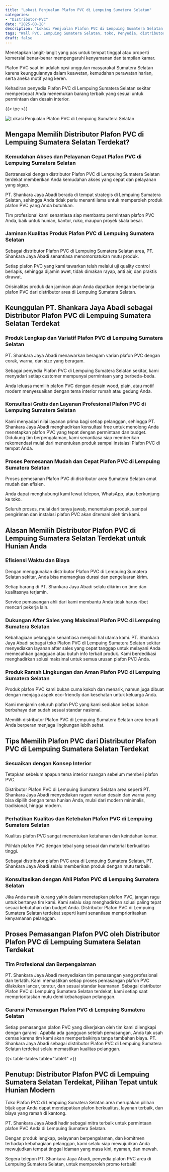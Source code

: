 ```yaml
---
title: "Lokasi Penjualan Plafon PVC di Lempuing Sumatera Selatan"
categories: 
- "Distributor-PVC"
date: "2025-08-28"
description: "Lokasi Penjualan Plafon PVC di Lempuing Sumatera Selatan bagi rumah, office, dan toko. Material berkualitas, variasi motif, variasi warna menarik, dengan layanan instalasi ditangani oleh teknisi berpengalaman serta jaminan resmi!|Jasa penyediaan Plafon PVC di Lempuing Sumatera Selatan untuk kebutuhan rumah, kantor, maupun ritel, beserta produk unggulan dan pemasangan oleh tim ahli dan kepastian resmi.|Alternatif Plafon PVC di Lempuing Sumatera Selatan yang terbukti bagi hunian, perkantoran, dan ritel, dengan panel terbaik dan instalasi dikerjakan oleh tenaga ahli berpengalaman dan kepastian resmi.|Penyediaan Plafon PVC di Lempuing Sumatera Selatan bagi rumah, office, serta toko, dengan panel terbaik dan penempatan oleh teknisi profesional, disertai beserta jaminan resmi.}"
tags: "Wall PVC, Lempuing Sumatera Selatan, toko, Penyedia, distributor"
draft: false
---
```


Menetapkan langit-langit yang pas untuk tempat tinggal atau properti komersial benar-benar mempengaruhi kenyamanan dan tampilan kamar.

Plafon PVC saat ini adalah opsi unggulan masyarakat Sumatera Selatan karena keunggulannya dalam keawetan, kemudahan perawatan harian, serta aneka motif yang keren.

Kehadiran penyedia Plafon PVC di Lempuing Sumatera Selatan sekitar mempercepat Anda menemukan barang terbaik yang sesuai untuk permintaan dan desain interior.

{{< toc >}}

![Lokasi Penjualan Plafon PVC di Lempuing Sumatera Selatan](/images/Distributor-PVC/Lokasi-Penjualan-Plafon-PVC-di-Lempuing-Sumatera-Selatan.png)


## Mengapa Memilih Distributor Plafon PVC di Lempuing Sumatera Selatan Terdekat?

### Kemudahan Akses dan Pelayanan Cepat Plafon PVC di Lempuing Sumatera Selatan

Bertransaksi dengan distributor Plafon PVC di Lempuing Sumatera Selatan terdekat memberikan Anda kemudahan akses yang cepat dan pelayanan yang sigap.

PT. Shankara Jaya Abadi berada di tempat strategis di Lempuing Sumatera Selatan, sehingga Anda tidak perlu menanti lama untuk memperoleh produk plafon PVC yang Anda butuhkan.

Tim profesional kami senantiasa siap membantu permintaan plafon PVC Anda, baik untuk hunian, kantor, ruko, maupun proyek skala besar.

### Jaminan Kualitas Produk Plafon PVC di Lempuing Sumatera Selatan

Sebagai distributor Plafon PVC di Lempuing Sumatera Selatan area, PT. Shankara Jaya Abadi senantiasa menomorsatukan mutu produk.

Setiap plafon PVC yang kami tawarkan telah melalui uji quality control berlapis, sehingga dijamin awet, tidak dimakan rayap, anti air, dan praktis dirawat.

Orisinalitas produk dan jaminan akan Anda dapatkan dengan berbelanja plafon PVC dari distributor area di Lempuing Sumatera Selatan.

## Keunggulan PT. Shankara Jaya Abadi sebagai Distributor Plafon PVC di Lempuing Sumatera Selatan Terdekat

### Produk Lengkap dan Variatif Plafon PVC di Lempuing Sumatera Selatan

PT. Shankara Jaya Abadi menawarkan beragam varian plafon PVC dengan corak, warna, dan size yang beragam.

Sebagai penyedia Plafon PVC di Lempuing Sumatera Selatan sekitar, kami menyadari setiap customer mempunyai permintaan yang berbeda-beda.

Anda leluasa memilih plafon PVC dengan desain wood, plain, atau motif modern menyesuaikan dengan tema interior rumah atau gedung Anda.

### Konsultasi Gratis dan Layanan Profesional Plafon PVC di Lempuing Sumatera Selatan

Kami menyadari nilai layanan prima bagi setiap pelanggan, sehingga PT. Shankara Jaya Abadi menghadirkan konsultasi free untuk menolong Anda menetapkan plafon PVC yang tepat dengan permintaan dan budget. Didukung tim berpengalaman, kami senantiasa siap memberikan rekomendasi mulai dari menentukan produk sampai instalasi Plafon PVC di tempat Anda.

### Proses Pemesanan Mudah dan Cepat Plafon PVC di Lempuing Sumatera Selatan

Proses pemesanan Plafon PVC di distributor area Sumatera Selatan amat mudah dan efisien.

Anda dapat menghubungi kami lewat telepon, WhatsApp, atau berkunjung ke toko.

Seluruh proses, mulai dari tanya jawab, menentukan produk, sampai pengiriman dan instalasi plafon PVC akan ditemani oleh tim kami.

## Alasan Memilih Distributor Plafon PVC di Lempuing Sumatera Selatan Terdekat untuk Hunian Anda

### Efisiensi Waktu dan Biaya

Dengan menggunakan distributor Plafon PVC di Lempuing Sumatera Selatan sekitar, Anda bisa memangkas durasi dan pengeluaran kirim.

Setiap barang di PT. Shankara Jaya Abadi selalu dikirim on time dan kualitasnya terjamin.

Service pemasangan ahli dari kami membantu Anda tidak harus ribet mencari pekerja lain.

### Dukungan After Sales yang Maksimal Plafon PVC di Lempuing Sumatera Selatan

Kebahagiaan pelanggan senantiasa menjadi hal utama kami. PT. Shankara Jaya Abadi sebagai toko Plafon PVC di Lempuing Sumatera Selatan sekitar menyediakan layanan after sales yang cepat tanggap untuk melayani Anda memecahkan gangguan atau butuh info terkait produk. Kami berdedikasi menghadirkan solusi maksimal untuk semua urusan plafon PVC Anda.

### Produk Ramah Lingkungan dan Aman Plafon PVC di Lempuing Sumatera Selatan

Produk plafon PVC kami bukan cuma kokoh dan menarik, namun juga dibuat dengan menjaga aspek eco-friendly dan kesehatan untuk keluarga Anda.

Kami menjamin seluruh plafon PVC yang kami sediakan bebas bahan berbahaya dan sudah sesuai standar nasional.

Memilih distributor Plafon PVC di Lempuing Sumatera Selatan area berarti Anda berperan menjaga lingkungan lebih sehat.

## Tips Memilih Plafon PVC dari Distributor Plafon PVC di Lempuing Sumatera Selatan Terdekat

### Sesuaikan dengan Konsep Interior

Tetapkan sebelum apapun tema interior ruangan sebelum membeli plafon PVC.

Distributor Plafon PVC di Lempuing Sumatera Selatan area seperti PT. Shankara Jaya Abadi menyediakan ragam varian desain dan warna yang bisa dipilih dengan tema hunian Anda, mulai dari modern minimalis, tradisional, hingga modern.

### Perhatikan Kualitas dan Ketebalan Plafon PVC di Lempuing Sumatera Selatan

Kualitas plafon PVC sangat menentukan ketahanan dan keindahan kamar.

Pilihlah plafon PVC dengan tebal yang sesuai dan material berkualitas tinggi.

Sebagai distributor plafon PVC area di Lempuing Sumatera Selatan, PT. Shankara Jaya Abadi selalu memberikan produk dengan mutu terbaik.

### Konsultasikan dengan Ahli Plafon PVC di Lempuing Sumatera Selatan

Jika Anda masih kurang yakin dalam menetapkan plafon PVC, jangan ragu untuk bertanya tim kami. Kami selalu siap menghadirkan solusi paling tepat sesuai kebutuhan dan budget Anda. Distributor Plafon PVC di Lempuing Sumatera Selatan terdekat seperti kami senantiasa memprioritaskan kenyamanan pelanggan.

## Proses Pemasangan Plafon PVC oleh Distributor Plafon PVC di Lempuing Sumatera Selatan Terdekat

### Tim Profesional dan Berpengalaman

PT. Shankara Jaya Abadi menyediakan tim pemasangan yang profesional dan terlatih. Kami memastikan setiap proses pemasangan plafon PVC dilakukan lancar, teratur, dan sesuai standar keamanan. Sebagai distributor Plafon PVC di Lempuing Sumatera Selatan terdekat, kami setiap saat memprioritaskan mutu demi kebahagiaan pelanggan.

### Garansi Pemasangan Plafon PVC di Lempuing Sumatera Selatan

Setiap pemasangan plafon PVC yang dikerjakan oleh tim kami dilengkapi dengan garansi. Apabila ada gangguan setelah pemasangan, Anda tak usah cemas karena tim kami akan memperbaikinya tanpa tambahan biaya. PT. Shankara Jaya Abadi sebagai distributor Plafon PVC di Lempuing Sumatera Selatan terdekat selalu memastikan kualitas pelanggan.

{{< table-tables table="table1" >}}

## Penutup: Distributor Plafon PVC di Lempuing Sumatera Selatan Terdekat, Pilihan Tepat untuk Hunian Modern

Toko Plafon PVC di Lempuing Sumatera Selatan area merupakan pilihan bijak agar Anda dapat mendapatkan plafon berkualitas, layanan terbaik, dan biaya yang ramah di kantong.

PT. Shankara Jaya Abadi hadir sebagai mitra terbaik untuk permintaan plafon PVC Anda di Lempuing Sumatera Selatan.

Dengan produk lengkap, pelayanan berpengalaman, dan komitmen terhadap kebahagiaan pelanggan, kami selalu siap mewujudkan Anda mewujudkan tempat tinggal idaman yang masa kini, nyaman, dan mewah.

Segera telepon PT. Shankara Jaya Abadi, penyedia plafon PVC area di Lempuing Sumatera Selatan, untuk memperoleh promo terbaik!